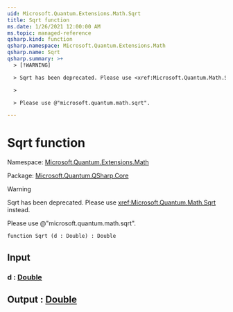 ```yaml
---
uid: Microsoft.Quantum.Extensions.Math.Sqrt
title: Sqrt function
ms.date: 1/26/2021 12:00:00 AM
ms.topic: managed-reference
qsharp.kind: function
qsharp.namespace: Microsoft.Quantum.Extensions.Math
qsharp.name: Sqrt
qsharp.summary: >+
  > [!WARNING]

  > Sqrt has been deprecated. Please use <xref:Microsoft.Quantum.Math.Sqrt> instead.

  >

  > Please use @"microsoft.quantum.math.sqrt".

---
```


# Sqrt function

Namespace: [Microsoft.Quantum.Extensions.Math](xref:Microsoft.Quantum.Extensions.Math)

Package: [Microsoft.Quantum.QSharp.Core](https://nuget.org/packages/Microsoft.Quantum.QSharp.Core)


> [!WARNING]
> Sqrt has been deprecated. Please use <xref:Microsoft.Quantum.Math.Sqrt> instead.
>
> Please use @"microsoft.quantum.math.sqrt".



```qsharp
function Sqrt (d : Double) : Double
```


## Input

### d : [Double](xref:microsoft.quantum.lang-ref.double)





## Output : [Double](xref:microsoft.quantum.lang-ref.double)


